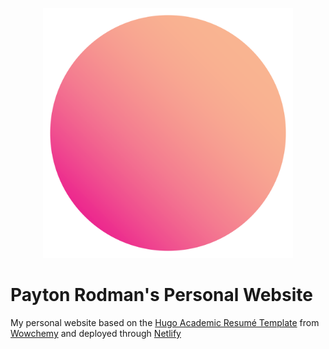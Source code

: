 <p align="center"><a href="https://www.paytonelyce.com/" target="_blank" rel="noopener"><img src="/assets/images/icon.png" alt="Payton Rodman's Personal Site" width="400" height="400"></a></p>

# Payton Rodman's Personal Website

My personal website based on the [Hugo Academic Resumé Template](https://github.com/wowchemy/wowchemy-hugo-modules) from [Wowchemy](https://wowchemy.com/) and deployed through [Netlify](https://www.netlify.com/)
